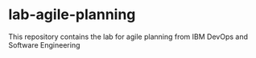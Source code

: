 # lab-agile-planning
This repository contains the lab for agile planning from IBM DevOps and Software Engineering
